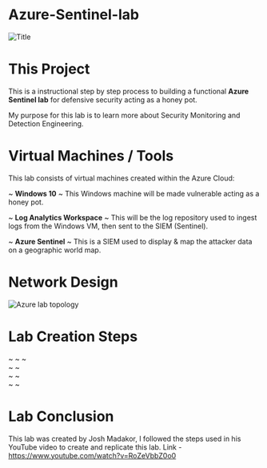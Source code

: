 # Azure-Sentinel-lab

![Title](https://github.com/Lantyy/Azure-Sentinel-lab/assets/122828853/5af6a030-c3ce-4fa8-ab6f-7d7c1c3b1cfe)

# This Project
This is a instructional step by step process to building a functional **Azure Sentinel lab** for defensive security acting as a honey pot.

My purpose for this lab is to learn more about Security Monitoring and Detection Engineering.

# Virtual Machines / Tools
This lab consists of virtual machines created within the Azure Cloud:

  ~ **Windows 10** ~ This Windows machine will be made vulnerable acting as a honey pot.

  ~ **Log Analytics Workspace** ~ This will be the log repository used to ingest logs from the Windows VM, then sent to the SIEM (Sentinel).
	
  ~ **Azure Sentinel** ~ This is a SIEM used to display & map the attacker data on a geographic world map.
	
# Network Design
![Azure lab topology](https://github.com/Lantyy/Azure-Sentinel-lab/assets/122828853/39cb1d35-4c1d-4c2e-8e7f-a6f595aa9886)

# Lab Creation Steps
  ~ 
  ~ 
  ~  
  ~ 
  ~  
  ~ 
  ~  
  ~ 
  ~ 

  # Lab Conclusion

  This lab was created by Josh Madakor, I followed the steps used in his YouTube video to create and replicate this lab. Link - https://www.youtube.com/watch?v=RoZeVbbZ0o0

